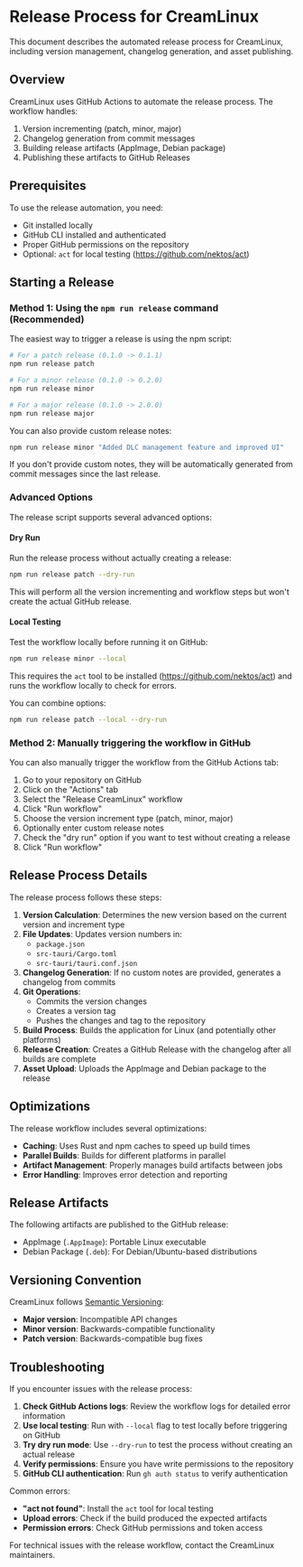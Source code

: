 # Release Process for CreamLinux

This document describes the automated release process for CreamLinux, including version management, changelog generation, and asset publishing.

## Overview

CreamLinux uses GitHub Actions to automate the release process. The workflow handles:

1. Version incrementing (patch, minor, major)
2. Changelog generation from commit messages
3. Building release artifacts (AppImage, Debian package)
4. Publishing these artifacts to GitHub Releases

## Prerequisites

To use the release automation, you need:

- Git installed locally
- GitHub CLI installed and authenticated
- Proper GitHub permissions on the repository
- Optional: `act` for local testing (https://github.com/nektos/act)

## Starting a Release

### Method 1: Using the `npm run release` command (Recommended)

The easiest way to trigger a release is using the npm script:

```bash
# For a patch release (0.1.0 -> 0.1.1)
npm run release patch

# For a minor release (0.1.0 -> 0.2.0)
npm run release minor

# For a major release (0.1.0 -> 2.0.0)
npm run release major
```

You can also provide custom release notes:

```bash
npm run release minor "Added DLC management feature and improved UI"
```

If you don't provide custom notes, they will be automatically generated from commit messages since the last release.

### Advanced Options

The release script supports several advanced options:

#### Dry Run

Run the release process without actually creating a release:

```bash
npm run release patch --dry-run
```

This will perform all the version incrementing and workflow steps but won't create the actual GitHub release.

#### Local Testing

Test the workflow locally before running it on GitHub:

```bash
npm run release minor --local
```

This requires the `act` tool to be installed (https://github.com/nektos/act) and runs the workflow locally to check for errors.

You can combine options:

```bash
npm run release patch --local --dry-run
```

### Method 2: Manually triggering the workflow in GitHub

You can also manually trigger the workflow from the GitHub Actions tab:

1. Go to your repository on GitHub
2. Click on the "Actions" tab
3. Select the "Release CreamLinux" workflow
4. Click "Run workflow"
5. Choose the version increment type (patch, minor, major)
6. Optionally enter custom release notes
7. Check the "dry run" option if you want to test without creating a release
8. Click "Run workflow"

## Release Process Details

The release process follows these steps:

1. **Version Calculation**: Determines the new version based on the current version and increment type
2. **File Updates**: Updates version numbers in:
   - `package.json`
   - `src-tauri/Cargo.toml`
   - `src-tauri/tauri.conf.json`
3. **Changelog Generation**: If no custom notes are provided, generates a changelog from commits
4. **Git Operations**:
   - Commits the version changes
   - Creates a version tag
   - Pushes the changes and tag to the repository
5. **Build Process**: Builds the application for Linux (and potentially other platforms)
6. **Release Creation**: Creates a GitHub Release with the changelog after all builds are complete
7. **Asset Upload**: Uploads the AppImage and Debian package to the release

## Optimizations

The release workflow includes several optimizations:

- **Caching**: Uses Rust and npm caches to speed up build times
- **Parallel Builds**: Builds for different platforms in parallel
- **Artifact Management**: Properly manages build artifacts between jobs
- **Error Handling**: Improves error detection and reporting

## Release Artifacts

The following artifacts are published to the GitHub release:

- AppImage (`.AppImage`): Portable Linux executable
- Debian Package (`.deb`): For Debian/Ubuntu-based distributions

## Versioning Convention

CreamLinux follows [Semantic Versioning](https://semver.org/):

- **Major version**: Incompatible API changes
- **Minor version**: Backwards-compatible functionality
- **Patch version**: Backwards-compatible bug fixes

## Troubleshooting

If you encounter issues with the release process:

1. **Check GitHub Actions logs**: Review the workflow logs for detailed error information
2. **Use local testing**: Run with `--local` flag to test locally before triggering on GitHub
3. **Try dry run mode**: Use `--dry-run` to test the process without creating an actual release
4. **Verify permissions**: Ensure you have write permissions to the repository
5. **GitHub CLI authentication**: Run `gh auth status` to verify authentication

Common errors:

- **"act not found"**: Install the `act` tool for local testing
- **Upload errors**: Check if the build produced the expected artifacts
- **Permission errors**: Check GitHub permissions and token access

For technical issues with the release workflow, contact the CreamLinux maintainers.
